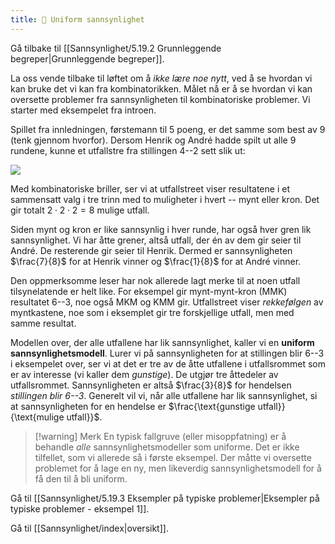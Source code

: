 ```yaml
---
title: 📄 Uniform sannsynlighet
---
```

Gå tilbake til [[Sannsynlighet/5.19.2 Grunnleggende begreper|Grunnleggende begreper]].


La oss vende tilbake til løftet om å *ikke lære noe nytt*, ved å se hvordan vi kan bruke det vi kan fra kombinatorikken. Målet nå er å se hvordan vi kan oversette problemer fra sannsynligheten til kombinatoriske problemer. Vi starter med eksempelet fra introen.

Spillet fra innledningen, førstemann til 5 poeng, er det samme som best av 9 (tenk gjennom hvorfor). Dersom Henrik og André hadde spilt ut alle 9 rundene, kunne et utfallstre fra stillingen 4--2 sett slik ut: 

![](Files/media/image144.svg)


Med kombinatoriske briller, ser vi at utfallstreet viser resultatene i et sammensatt valg i tre trinn med to muligheter i hvert -- mynt eller kron. Det gir totalt $2 \cdot 2 \cdot 2 = 8$ mulige utfall. 

Siden mynt og kron er like sannsynlig i hver runde, har også hver gren lik sannsynlighet. Vi har åtte grener, altså utfall, der én av dem gir seier til André. De resterende gir seier til Henrik. Dermed er sannsynligheten $\frac{7}{8}$ for at Henrik vinner og $\frac{1}{8}$ for at André vinner.

Den oppmerksomme leser har nok allerede lagt merke til at noen utfall tilsynelatende er helt like. For eksempel gir mynt-mynt-kron (MMK) resultatet 6--3, noe også MKM og KMM gir. Utfallstreet viser *rekkefølgen* av myntkastene, noe som i eksemplet gir tre forskjellige utfall, men med samme resultat.

Modellen over, der alle utfallene har lik sannsynlighet, kaller vi en **uniform sannsynlighetsmodell**. Lurer vi på sannsynligheten for at stillingen blir 6--3 i eksempelet over, ser vi at det er tre av de åtte utfallene i utfallsrommet som er av interesse (vi kaller dem *gunstige*). De utgjør tre åttedeler av utfallsrommet. Sannsynligheten er altså $\frac{3}{8}$ for hendelsen *stillingen blir 6--3*. Generelt vil vi, når alle utfallene har lik sannsynlighet, si at sannsynligheten for en hendelse er $\frac{\text{gunstige utfall}}{\text{mulige utfall}}$.

> [!warning] Merk 
> En typisk fallgruve (eller misoppfatning) er å behandle *alle* sannsynlighetsmodeller som uniforme. Det er ikke tilfellet, som vi allerede så i første eksempel. Der måtte vi oversette problemet for å lage en ny, men likeverdig sannsynlighetsmodell for å få den til å bli uniform.


Gå til [[Sannsynlighet/5.19.3 Eksempler på typiske problemer|Eksempler på typiske problemer - eksempel 1]].

Gå til [[Sannsynlighet/index|oversikt]].